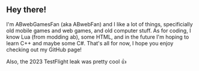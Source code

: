 ## Hey there!
I'm ABwebGamesFan (aka ABwebFan) and I like a lot of things, specificially old mobile games and web games, and old computer stuff.
As for coding, I know Lua (from modding ab), some HTML, and in the future I'm hoping to learn C++ and maybe some C#.
That's all for now, I hope you enjoy checking out my GitHub page!

Also, the 2023 TestFlight leak was pretty cool :thumbsup:
